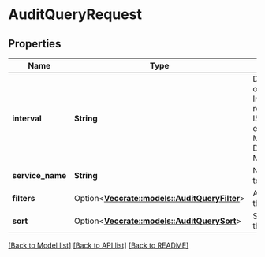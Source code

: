 # AuditQueryRequest

## Properties

Name | Type | Description | Notes
------------ | ------------- | ------------- | -------------
**interval** | **String** | Date and time range of data to query. Intervals are represented as an ISO-8601 string. For example: YYYY-MM-DDThh:mm:ss/YYYY-MM-DDThh:mm:ss | 
**service_name** | **String** | Name of the service to query audits for. | 
**filters** | Option<[**Vec<crate::models::AuditQueryFilter>**](AuditQueryFilter.md)> | Additional filters for the query. | [optional]
**sort** | Option<[**Vec<crate::models::AuditQuerySort>**](AuditQuerySort.md)> | Sort parameter for the query. | [optional]

[[Back to Model list]](../README.md#documentation-for-models) [[Back to API list]](../README.md#documentation-for-api-endpoints) [[Back to README]](../README.md)



